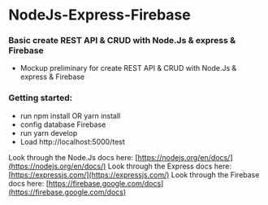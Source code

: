 # NodeJs-Express-Firebase 
### Basic create REST API & CRUD with Node.Js & express & Firebase
  * Mockup preliminary for create REST API & CRUD with Node.Js & express & Firebase
### Getting started:
  * run npm install OR yarn install
 *  config database Firebase
  * run yarn develop
  * Load http://localhost:5000/test

Look through the Node.Js docs here: [https://nodejs.org/en/docs/](https://nodejs.org/en/docs/)
Look through the Express docs here: [https://expressjs.com/](https://expressjs.com/)
Look through the Firebase docs here: [https://firebase.google.com/docs](https://firebase.google.com/docs)

